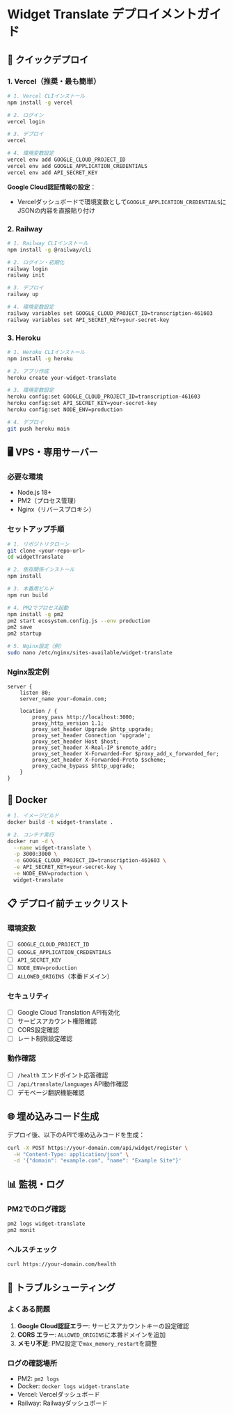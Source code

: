 # Widget Translate デプロイメントガイド

## 🚀 クイックデプロイ

### 1. Vercel（推奨・最も簡単）

```bash
# 1. Vercel CLIインストール
npm install -g vercel

# 2. ログイン
vercel login

# 3. デプロイ
vercel

# 4. 環境変数設定
vercel env add GOOGLE_CLOUD_PROJECT_ID
vercel env add GOOGLE_APPLICATION_CREDENTIALS
vercel env add API_SECRET_KEY
```

**Google Cloud認証情報の設定**：
- Vercelダッシュボードで環境変数として`GOOGLE_APPLICATION_CREDENTIALS`にJSONの内容を直接貼り付け

### 2. Railway

```bash
# 1. Railway CLIインストール
npm install -g @railway/cli

# 2. ログイン・初期化
railway login
railway init

# 3. デプロイ
railway up

# 4. 環境変数設定
railway variables set GOOGLE_CLOUD_PROJECT_ID=transcription-461603
railway variables set API_SECRET_KEY=your-secret-key
```

### 3. Heroku

```bash
# 1. Heroku CLIインストール
npm install -g heroku

# 2. アプリ作成
heroku create your-widget-translate

# 3. 環境変数設定
heroku config:set GOOGLE_CLOUD_PROJECT_ID=transcription-461603
heroku config:set API_SECRET_KEY=your-secret-key
heroku config:set NODE_ENV=production

# 4. デプロイ
git push heroku main
```

## 🖥️ VPS・専用サーバー

### 必要な環境
- Node.js 18+
- PM2（プロセス管理）
- Nginx（リバースプロキシ）

### セットアップ手順

```bash
# 1. リポジトリクローン
git clone <your-repo-url>
cd widgetTranslate

# 2. 依存関係インストール
npm install

# 3. 本番用ビルド
npm run build

# 4. PM2でプロセス起動
npm install -g pm2
pm2 start ecosystem.config.js --env production
pm2 save
pm2 startup

# 5. Nginx設定（例）
sudo nano /etc/nginx/sites-available/widget-translate
```

### Nginx設定例

```nginx
server {
    listen 80;
    server_name your-domain.com;

    location / {
        proxy_pass http://localhost:3000;
        proxy_http_version 1.1;
        proxy_set_header Upgrade $http_upgrade;
        proxy_set_header Connection 'upgrade';
        proxy_set_header Host $host;
        proxy_set_header X-Real-IP $remote_addr;
        proxy_set_header X-Forwarded-For $proxy_add_x_forwarded_for;
        proxy_set_header X-Forwarded-Proto $scheme;
        proxy_cache_bypass $http_upgrade;
    }
}
```

## 🐳 Docker

```bash
# 1. イメージビルド
docker build -t widget-translate .

# 2. コンテナ実行
docker run -d \
  --name widget-translate \
  -p 3000:3000 \
  -e GOOGLE_CLOUD_PROJECT_ID=transcription-461603 \
  -e API_SECRET_KEY=your-secret-key \
  -e NODE_ENV=production \
  widget-translate
```

## 📋 デプロイ前チェックリスト

### 環境変数
- [ ] `GOOGLE_CLOUD_PROJECT_ID`
- [ ] `GOOGLE_APPLICATION_CREDENTIALS`
- [ ] `API_SECRET_KEY`
- [ ] `NODE_ENV=production`
- [ ] `ALLOWED_ORIGINS`（本番ドメイン）

### セキュリティ
- [ ] Google Cloud Translation API有効化
- [ ] サービスアカウント権限確認
- [ ] CORS設定確認
- [ ] レート制限設定確認

### 動作確認
- [ ] `/health` エンドポイント応答確認
- [ ] `/api/translate/languages` API動作確認
- [ ] デモページ翻訳機能確認

## 🌐 埋め込みコード生成

デプロイ後、以下のAPIで埋め込みコードを生成：

```bash
curl -X POST https://your-domain.com/api/widget/register \
  -H "Content-Type: application/json" \
  -d '{"domain": "example.com", "name": "Example Site"}'
```

## 📊 監視・ログ

### PM2でのログ確認
```bash
pm2 logs widget-translate
pm2 monit
```

### ヘルスチェック
```bash
curl https://your-domain.com/health
```

## 🔧 トラブルシューティング

### よくある問題
1. **Google Cloud認証エラー**: サービスアカウントキーの設定確認
2. **CORS エラー**: `ALLOWED_ORIGINS`に本番ドメインを追加
3. **メモリ不足**: PM2設定で`max_memory_restart`を調整

### ログの確認場所
- PM2: `pm2 logs`
- Docker: `docker logs widget-translate`
- Vercel: Vercelダッシュボード
- Railway: Railwayダッシュボード
